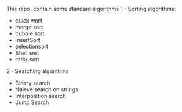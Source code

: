 This repo. contain some standard algorithms
1 - Sorting algorithms:
  - quick wort
  - merge sort
  - bubble sort
  - insertSort
  - selectionsort
  - Shell sort
  - radix sort
  
2 - Searching algorithms
  - Binary search
  - Naieve search on strings
  - Interpolation search
  - Jump Search
